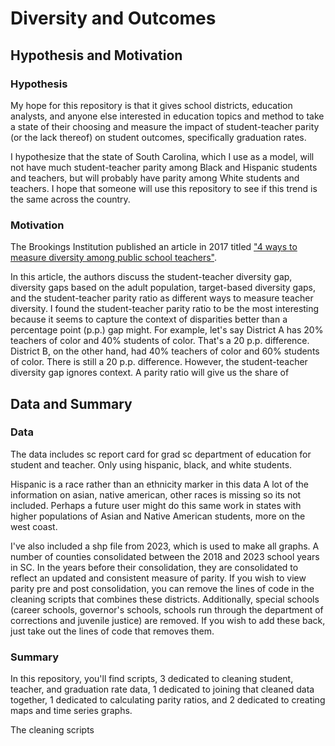 # Diversity and Outcomes
## Hypothesis and Motivation
### Hypothesis
My hope for this repository is that it gives school districts, education analysts, and anyone else interested in education topics and method to take a state of their choosing and measure the impact of student-teacher parity (or the lack thereof) on student outcomes, specifically graduation rates. 

I hypothesize that the state of South Carolina, which I use as a model, will not have much student-teacher parity among Black and Hispanic students and teachers, but will probably have parity among White students and teachers. I hope that someone will use this repository to see if this trend is the same across the country. 

### Motivation
The Brookings Institution published an article in 2017 titled ["4 ways to measure diversity among public school teachers"](https://www.brookings.edu/articles/four-ways-to-measure-diversity-among-public-school-teachers/).

 In this article, the authors discuss the student-teacher diversity gap, diversity gaps based on the adult population, target-based diversity gaps, and the student-teacher parity ratio as different ways to measure teacher diversity. I found the student-teacher parity ratio to be the most interesting because it seems to capture the context of disparities better than a percentage point (p.p.) gap might. For example, let's say District A has 20% teachers of color and 40% students of color. That's a 20 p.p. difference. District B, on the other hand, had 40% teachers of color and 60% students of color. There is still a 20 p.p. difference. However, the student-teacher diversity gap ignores context. A parity ratio will give us the share of 

 ## Data and Summary
 ### Data
 The data includes 
sc report card for grad
sc department of education for student and teacher.
Only using hispanic, black, and white students. 

Hispanic is a race rather than an ethnicity marker in this data
A lot of the information on asian, native american, other races is missing so its not included. Perhaps a future user might do this same work in states with higher populations of Asian and Native American students, more on the west coast. 

I've also included a shp file from 2023, which is used to make all graphs. A number of counties consolidated between the 2018 and 2023 school years in SC. In the years before their consolidation, they are consolidated to reflect an updated and consistent measure of parity. If you wish to view parity pre and post consolidation, you can remove the lines of code in the cleaning scripts that combines these districts.
Additionally, special schools (career schools, governor's schools, schools run through the department of corrections and juvenile justice) are removed. If you wish to add these back, just take out the lines of code that removes them. 

### Summary
In this repository, you'll find scripts, 3 dedicated to cleaning student, teacher, and graduation rate data, 1 dedicated to joining that cleaned data together, 1 dedicated to calculating parity ratios, and 2 dedicated to creating maps and time series graphs. 

The cleaning scripts 


